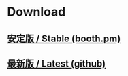 # Download

## [安定版 / Stable (booth.pm)](https://booth.pm/ja/items/1801535)
## [最新版 / Latest (github)](https://github.com/gpsnmeajp/EasyVirtualMotionCaptureForUnity/releases)
